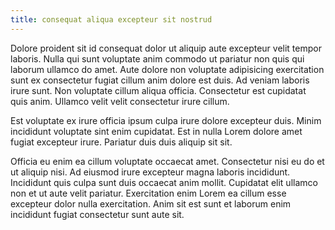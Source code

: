 ```yaml
---
title: consequat aliqua excepteur sit nostrud
---
```


Dolore proident sit id consequat dolor ut aliquip aute excepteur velit tempor laboris. Nulla qui sunt voluptate anim commodo ut pariatur non quis qui laborum ullamco do amet. Aute dolore non voluptate adipisicing exercitation sunt ex consectetur fugiat cillum anim dolore est duis. Ad veniam laboris irure sunt. Non voluptate cillum aliqua officia. Consectetur est cupidatat quis anim. Ullamco velit velit consectetur irure cillum.

Est voluptate ex irure officia ipsum culpa irure dolore excepteur duis. Minim incididunt voluptate sint enim cupidatat. Est in nulla Lorem dolore amet fugiat excepteur irure. Pariatur duis duis aliquip sit sit.

Officia eu enim ea cillum voluptate occaecat amet. Consectetur nisi eu do et ut aliquip nisi. Ad eiusmod irure excepteur magna laboris incididunt. Incididunt quis culpa sunt duis occaecat anim mollit. Cupidatat elit ullamco non et ut aute velit pariatur. Exercitation enim Lorem ea cillum esse excepteur dolor nulla exercitation. Anim sit est sunt et laborum enim incididunt fugiat consectetur sunt aute sit.